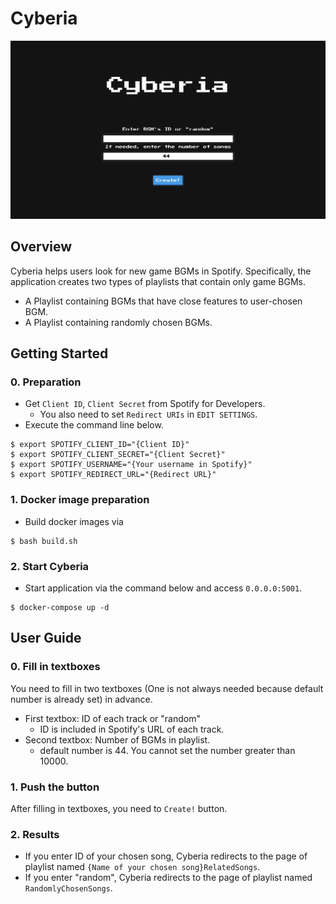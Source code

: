 # Cyberia

![](./images/screen.png)

## Overview
Cyberia helps users look for new game BGMs in Spotify. Specifically, the application creates two types of playlists that contain only game BGMs.

- A Playlist containing BGMs that have close features to user-chosen BGM.
- A Playlist containing randomly chosen BGMs.

## Getting Started
### 0. Preparation
- Get `Client ID`, `Client Secret` from Spotify for Developers.
    - You also need to set `Redirect URIs` in `EDIT SETTINGS`.
- Execute the command line below.

```
$ export SPOTIFY_CLIENT_ID="{Client ID}"
$ export SPOTIFY_CLIENT_SECRET="{Client Secret}"
$ export SPOTIFY_USERNAME="{Your username in Spotify}"
$ export SPOTIFY_REDIRECT_URL="{Redirect URL}"
```

### 1. Docker image preparation
- Build docker images via

```
$ bash build.sh
```

### 2. Start Cyberia
- Start application via the command below and access `0.0.0.0:5001`.

```
$ docker-compose up -d
```

## User Guide
### 0. Fill in textboxes
You need to fill in two textboxes (One is not always needed because default number is already set) in advance.

- First textbox: ID of each track or "random"
  - ID is included in Spotify's URL of each track.
- Second textbox: Number of BGMs in playlist.
  - default number is 44. You cannot set the number greater than 10000.

### 1. Push the button
After filling in textboxes, you need to `Create!` button.

### 2. Results
- If you enter ID of your chosen song, Cyberia redirects to the page of playlist named `{Name of your chosen song}RelatedSongs`.
- If you enter "random", Cyberia redirects to the page of playlist named `RandomlyChosenSongs`.